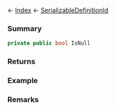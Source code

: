 ← [Index](Api-Index) ← [SerializableDefinitionId](VRage.ObjectBuilders.SerializableDefinitionId)

### Summary

```csharp
private public bool IsNull
```

### Returns

### Example

### Remarks

